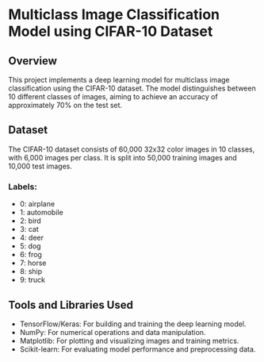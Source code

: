 # Multiclass Image Classification Model using CIFAR-10 Dataset

## Overview
This project implements a deep learning model for multiclass image classification using the CIFAR-10 dataset. The model distinguishes between 10 different classes of images, aiming to achieve an accuracy of approximately 70% on the test set.

## Dataset
The CIFAR-10 dataset consists of 60,000 32x32 color images in 10 classes, with 6,000 images per class. It is split into 50,000 training images and 10,000 test images.

### Labels:
- 0: airplane
- 1: automobile
- 2: bird
- 3: cat
- 4: deer
- 5: dog
- 6: frog
- 7: horse
- 8: ship
- 9: truck

## Tools and Libraries Used
- TensorFlow/Keras: For building and training the deep learning model.
- NumPy: For numerical operations and data manipulation.
- Matplotlib: For plotting and visualizing images and training metrics.
- Scikit-learn: For evaluating model performance and preprocessing data.
